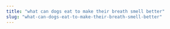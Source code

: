 ```yaml
---
title: "what can dogs eat to make their breath smell better"
slug: "what-can-dogs-eat-to-make-their-breath-smell-better"
---
```



